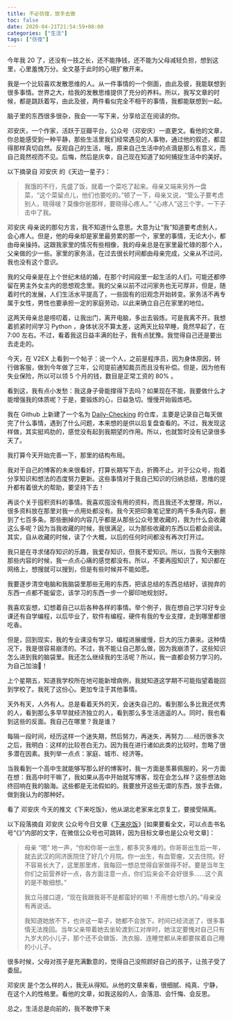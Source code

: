 ```yaml
---
title: 不必彷徨，放手去做
toc: false
date: 2020-04-21T21:54:59+08:00
categories: ["生活"]
tags: ["彷徨"]
---
```

今年我 20 了，还没有一技之长，还不能挣钱，还不能为父母减轻负担，想到这里，心里羞愧万分。全文基于此时的心境扩散开来。

<!--more-->

我是一个比较喜欢发散思维的人。从一件事情的一个侧面，由此及彼，我能联想到很多事情。世界之大，给我的发散思维提供了充分的养料。所以，我写文章的时候，都是跳跃着写，由此及彼，两件看似完全不相干的事情，我都能联想到一起。

脑子里的东西很多很杂，我会一一写下来，分享给正在阅读的你。

邓安庆，一个作家，活跃于豆瓣平台，公众号（邓安庆）一直更文。看他的文章，你总能感受到一种平静，那些生活里我们经常遇见的人事物，通过他的叙述，都显得那样真切自然。反观自己的生活，哦，原来自己生活中的点滴是那么有意义，而自己竟然视而不见。后悔，然后是庆幸，自己现在知道了如何捕捉生活中的美好。

以下摘录自 邓安庆 的《天边一星子》：

> 我饿的不行，先盛了饭，就着一个菜吃了起来。母亲又端来另外一盘菜，“这个菜留点儿，他们也要吃的。”顿了一下，母亲又说，“管么子要考虑别人，晓得啵？莫像你爸那样，要晓得心疼人。” “心疼人”这三个字，一下子击中了我。

邓安庆 母亲说的那句方言，我不知道什么意思。大意为让“我”知道要考虑别人，会心疼人。但是，他的母亲却是家里最劳累的那一个，家里的事情，无论大小，都由母亲操持。这跟我家里的情况有些相像，我的母亲总是在家里最忙碌的那个人，父亲做的少一些。家里的家务活，在过去很长时间都由母亲完成，父亲从不过问，我也没有这个意识。

我的父母亲是在上个世纪末结的婚，在那个时间段里一起生活的人们，可能还都停留在男主外女主内的思想观念里。我的父亲以前不过问家务也无可厚非，但是，随着时代的发展，人们生活水平提高了，一些固有的旧观念开始转变。家务活不再专属于女性，男性也要承担一定的家庭劳动，以此来确立自己在家里的地位。

这两天母亲总是唠叨着，让我出门，离开电脑，多出去锻炼。可是我离不开。我想着抓紧时间学习 Python ，身体状况不算太差，这两天比较早睡，竟然早起了，在 7:00 左右。不过，看着我这日益丰满的肚子，我有点犹豫。我觉得自己还是要出去走走的。

今天，在 V2EX 上看到一个帖子：说一个人，之前是程序员，因为身体原因，转行做客服，做到今年做了三年，公司提前通知裁员而且没有补偿。但是，因为他有失业保险，所以可以领 5 个月的钱，数目是正常工资的 80% 。

看到这，我有点小发愁：我这身子骨能撑得下去吗？如果现在不能，我要做什么才能增强我的体质呢？于是，要锻炼的心，日益急切。慢慢开始锻炼吧。

我在 Github 上新建了一个名为 [Daily-Checking](https://github.com/Gaotianhe/Daily-checking) 的仓库，主要是记录自己每天做完了什么事情，遇到了什么问题，本来想的是供以后复盘查看的。不过，我发现这样做，其实挺鸡肋的，感觉没有起到我期望的作用。所以，也就暂时没有记录很多天了。

我打算今天开始完善一下，那里的结构布局。

我对于自己的博客的未来很看好，打算长期写下去，折腾不止。对于公众号，抱着分享知识和想法的态度努力更新。这些事情对于我自己知识的归纳总结，思维的提升都有着很大的帮助，要坚持下去！

再谈个关于囤积资料的事情。我喜欢囤没有用的资料，而且我还不太整理，所以，很多资料放在那里对我一点用处都没有。我今天把印象笔记里的两千多条内容，删到了七百多条。那些删掉的内容几乎都是从那些公众号里收藏的，我为什么会收藏这么多呢？因为当我收藏的时候，我很满足，以为那些收藏的东西以后都会阅读。其实，自从收藏的时候，读了个大概，以后的任何时间都没有再次打开过。

我只是在寻求储存知识的乐趣，我爱存知识，但我不爱知识。所以，当我今天删除那些内容的时候，我一点点心痛的感觉都没有。所以，不要再囤知识了，知识都在网络上，想搜就可以搜到，但是有些时候并不能如愿。

我要逐步清空电脑和我脑袋里那些无用的东西，把该总结的东西总结好，该抛弃的东西一点都不能留恋，该学习的东西一步一个脚印地规划好。

我喜欢妄想，幻想着自己以后各种各样的事情。举个例子，我在想自己学习好专业课还有自学编程，以后毕业了，软件有编程，硬件有我的专业支撑，走到哪里都很吃香。

但是，回到现实，我的专业课没有学习，编程进展缓慢，巨大的压力袭来。这种情况下，我是很容易崩溃的。不过，我不能让自己那么做，因为我崩溃了，这些知识怎么进到我的脑袋里。我还怎么继续我的生活呢？所以，我一直都会努力学习的。为自己加油💪！

上个星期五，知道我学校所在地可能新增病例，我就知道这学期不可能指望着能回到学校了。我死了这份心。更加专注于其他事情。

天外有天，人外有人。总是看着天外的天，会迷失自己的。看到那么多比我还优秀的人，看到那么多早早就经济独立的人，看到那么多生活逍遥的人。同时，我也看到这些的反面。我自己在哪里？我是谁？

每隔一段时间，经历这样一个迷失期，然后努力，再迷失，再努力……经历很多次之后，我明白：这样的比较苍白无力。因为我在进行诸如此类的比较时，忽略了很多潜在因素。我列举一点点：家庭、城市、经济等。

当我看到一个高中生就能够写那么好的博客时，我一方面是羡慕佩服的，另一方面在想：我高中时干嘛了，我如果从高中开始就写博客，现在会怎么样？这些想法始终回响在我的脑海。这些都是无法假如的。我要放开这些无谓的东西，放手去做，做到我认为的那种好。

看了 邓安庆 今天的推文《下来吃饭》，他从湖北老家来北京复工，要接受隔离。

以下段落摘自 邓安庆 公众号今日文章《[下来吃饭](https://mp.weixin.qq.com/s/OyE7MlZ56moUAtELOQcCNQ)》[如果要看全文，可以点击书名号“《》”内部的文字，在微信公众号也可跳转，因为目标文章也是公众号文章]：

> 母亲 “嗯” 地一声，“你和你哥一出生，都多灾多难的。你哥哥出生后一年，就去武汉的同济医院住了好几个月院。你一出生，有血管瘤，又去住院。好不容易长大了，这里那里疼，我每回一想总觉得自家做得不好。要是当年生你们之前营养好一点，各方面注意一点，你们后来会不会好很多……这个真的是不敢细想。”
>
> 我立马接口道，“现在我跟我哥不是都蛮好的嘛！不用想七想八的。”母亲没有再说话。
>
> 我知道她放不下，也许这一辈子，她都不会放下。时间已经流逝了，很多事情无法挽回。当年父亲带着她去坐轮渡到江对岸时，她注定要愧对自己只有九岁大的小儿子，那个还不会做饭、洗衣服、连睡觉都从来都要挨着自己睡的小儿子。

很多时候，父母对孩子是充满歉意的，觉得自己没照顾好自己的孩子，让孩子受了委屈。

邓安庆 是个怎么样的人，我无从得知。从他的文章来看，很细腻、纯真、宁静，在这个人的性格里。看他的文章，如我这般的人，会落泪、会忏悔、会反思。

总之，生活总是向前的，我不敢停下来